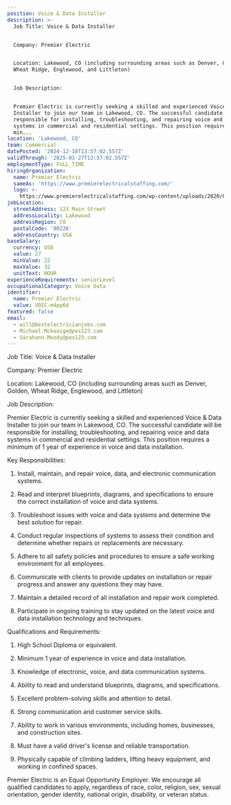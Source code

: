 ```yaml
---
position: Voice & Data Installer
description: >-
  Job Title: Voice & Data Installer


  Company: Premier Electric


  Location: Lakewood, CO (including surrounding areas such as Denver, Golden,
  Wheat Ridge, Englewood, and Littleton)


  Job Description:


  Premier Electric is currently seeking a skilled and experienced Voice & Data
  Installer to join our team in Lakewood, CO. The successful candidate will be
  responsible for installing, troubleshooting, and repairing voice and data
  systems in commercial and residential settings. This position requires a
  min...
location: 'Lakewood, CO'
team: Commercial
datePosted: '2024-12-18T13:57:02.557Z'
validThrough: '2025-01-27T13:57:02.557Z'
employmentType: FULL_TIME
hiringOrganization:
  name: Premier Electric
  sameAs: 'https://www.premierelectricalstaffing.com/'
  logo: >-
    https://www.premierelectricalstaffing.com/wp-content/uploads/2020/05/Premier-Electrical-Staffing-logo.png
jobLocation:
  streetAddress: 123 Main Street
  addressLocality: Lakewood
  addressRegion: CO
  postalCode: '80226'
  addressCountry: USA
baseSalary:
  currency: USD
  value: 27
  minValue: 22
  maxValue: 32
  unitText: HOUR
experienceRequirements: seniorLevel
occupationalCategory: Voice Data
identifier:
  name: Premier Electric
  value: VOIC-m4pp6d
featured: false
email:
  - will@bestelectricianjobs.com
  - Michael.Mckeaige@pes123.com
  - Sarahann.Moody@pes123.com
---
```




Job Title: Voice & Data Installer

Company: Premier Electric

Location: Lakewood, CO (including surrounding areas such as Denver, Golden, Wheat Ridge, Englewood, and Littleton)

Job Description:

Premier Electric is currently seeking a skilled and experienced Voice & Data Installer to join our team in Lakewood, CO. The successful candidate will be responsible for installing, troubleshooting, and repairing voice and data systems in commercial and residential settings. This position requires a minimum of 1 year of experience in voice and data installation.

Key Responsibilities:

1. Install, maintain, and repair voice, data, and electronic communication systems.

2. Read and interpret blueprints, diagrams, and specifications to ensure the correct installation of voice and data systems.

3. Troubleshoot issues with voice and data systems and determine the best solution for repair.

4. Conduct regular inspections of systems to assess their condition and determine whether repairs or replacements are necessary.

5. Adhere to all safety policies and procedures to ensure a safe working environment for all employees.

6. Communicate with clients to provide updates on installation or repair progress and answer any questions they may have.

7. Maintain a detailed record of all installation and repair work completed.

8. Participate in ongoing training to stay updated on the latest voice and data installation technology and techniques.

Qualifications and Requirements:

1. High School Diploma or equivalent.

2. Minimum 1 year of experience in voice and data installation.

3. Knowledge of electronic, voice, and data communication systems.

4. Ability to read and understand blueprints, diagrams, and specifications.

5. Excellent problem-solving skills and attention to detail.

6. Strong communication and customer service skills.

7. Ability to work in various environments, including homes, businesses, and construction sites.

8. Must have a valid driver's license and reliable transportation.

9. Physically capable of climbing ladders, lifting heavy equipment, and working in confined spaces.

Premier Electric is an Equal Opportunity Employer. We encourage all qualified candidates to apply, regardless of race, color, religion, sex, sexual orientation, gender identity, national origin, disability, or veteran status.
